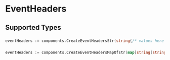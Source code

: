 # EventHeaders


## Supported Types

### 

```go
eventHeaders := components.CreateEventHeadersStr(string{/* values here */})
```

### 

```go
eventHeaders := components.CreateEventHeadersMapOfstr(map[string]string{/* values here */})
```

